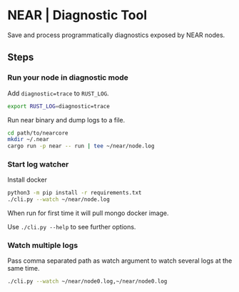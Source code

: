 # NEAR | Diagnostic Tool

Save and process programmatically diagnostics exposed by NEAR nodes.

## Steps

### Run your node in diagnostic mode

Add `diagnostic=trace` to `RUST_LOG`.

```bash
export RUST_LOG=diagnostic=trace
```

Run near binary and dump logs to a file.

```bash
cd path/to/nearcore
mkdir ~/.near
cargo run -p near -- run | tee ~/near/node.log
```

### Start log watcher

Install docker

```bash
python3 -m pip install -r requirements.txt
./cli.py --watch ~/near/node.log
```

When run for first time it will pull mongo docker image.

Use `./cli.py --help` to see further options.

### Watch multiple logs

Pass comma separated path as watch argument to watch several logs at the same time.

```bash
./cli.py --watch ~/near/node0.log,~/near/node0.log
```
